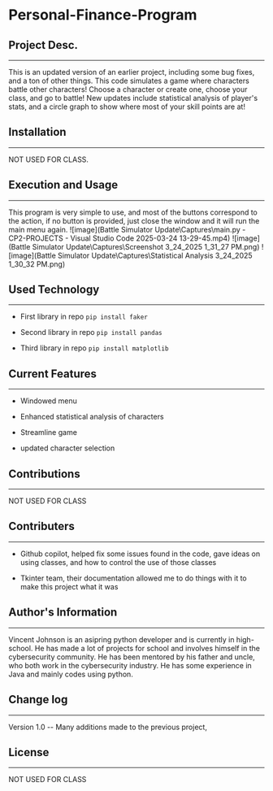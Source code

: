 # Personal-Finance-Program

## Project Desc.
---

This is an updated version of an earlier project, including some bug fixes, and a ton of other things. This code simulates a game where characters battle other characters! Choose a character or create one, choose your class, and go to battle! New updates include statistical analysis of player's stats, and a circle graph to show where most of your skill points are at!


## Installation
---

NOT USED FOR CLASS.  


## Execution and Usage
---

This program is very simple to use, and most of the buttons correspond to the action, if no button is provided, just close the window and it will run the main menu again. 
![image](Battle Simulator Update\Captures\main.py - CP2-PROJECTS - Visual Studio Code 2025-03-24 13-29-45.mp4)
![image](Battle Simulator Update\Captures\Screenshot 3_24_2025 1_31_27 PM.png)
![image](Battle Simulator Update\Captures\Statistical Analysis 3_24_2025 1_30_32 PM.png)


## Used Technology
---

+ First library in repo
`pip install faker`  

+ Second library in repo
`pip install pandas`  

+ Third library in repo
`pip install matplotlib`  


## Current Features
---

+ Windowed menu

+ Enhanced statistical analysis of characters

+ Streamline game

+ updated character selection  


## Contributions
---
NOT USED FOR CLASS


## Contributers
---

+ Github copilot, helped fix some issues found in the code, gave ideas on using classes, and how to control the use of those classes

+ Tkinter team, their documentation allowed me to do things with it to make this project what it was


## Author's Information
---
Vincent Johnson is an asipring python developer and is currently in high-school. He has made a lot of projects for school and involves himself in the cybersecurity community. He has been mentored by his father and uncle, who both work in the cybersecurity industry. He has some experience in Java and mainly codes using python.


## Change log
---
Version 1.0 -- Many additions made to the previous project, 


## License
---
NOT USED FOR CLASS
